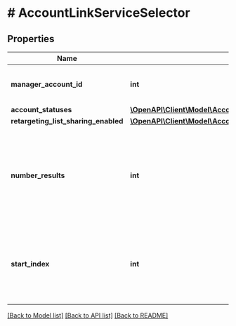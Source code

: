 # # AccountLinkServiceSelector

## Properties

Name | Type | Description | Notes
------------ | ------------- | ------------- | -------------
**manager_account_id** | **int** | &lt;div lang&#x3D;\&quot;ja\&quot;&gt;MCCアカウントIDです。&lt;/div&gt; &lt;div lang&#x3D;\&quot;en\&quot;&gt;MCC Account ID.&lt;/div&gt; |
**account_statuses** | [**\OpenAPI\Client\Model\AccountLinkServiceAccountStatus[]**](AccountLinkServiceAccountStatus.md) |  | [optional]
**retargeting_list_sharing_enabled** | [**\OpenAPI\Client\Model\AccountLinkServiceRetargetingListSharingEnabled**](AccountLinkServiceRetargetingListSharingEnabled.md) |  | [optional]
**number_results** | **int** | &lt;div lang&#x3D;\&quot;ja\&quot;&gt;ページの最大件数です。このフィールドは、1以上を指定する必要があります。&lt;/div&gt; &lt;div lang&#x3D;\&quot;en\&quot;&gt;Maximum number of results to return in this page. This field must be greater than or equal to 1. Also see Entity Limits per operation.&lt;/div&gt; | [optional] [default to 500]
**start_index** | **int** | &lt;div lang&#x3D;\&quot;ja\&quot;&gt;ページの先頭のインデックスです。このフィールドは、1以上を指定する必要があります。&lt;/div&gt; &lt;div lang&#x3D;\&quot;en\&quot;&gt;Index of the first result to return in this page. This field must be greater than or equal to 1.&lt;/div&gt; | [optional] [default to 1]

[[Back to Model list]](../../README.md#models) [[Back to API list]](../../README.md#endpoints) [[Back to README]](../../README.md)
